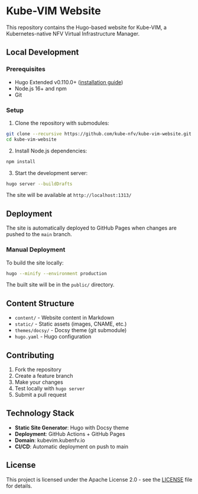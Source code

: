 # Kube-VIM Website

This repository contains the Hugo-based website for Kube-VIM, a Kubernetes-native NFV Virtual Infrastructure Manager.

## Local Development

### Prerequisites

- Hugo Extended v0.110.0+ ([installation guide](https://gohugo.io/installation/))
- Node.js 16+ and npm
- Git

### Setup

1. Clone the repository with submodules:
```bash
git clone --recursive https://github.com/kube-nfv/kube-vim-website.git
cd kube-vim-website
```

2. Install Node.js dependencies:
```bash
npm install
```

3. Start the development server:
```bash
hugo server --buildDrafts
```

The site will be available at `http://localhost:1313/`

## Deployment

The site is automatically deployed to GitHub Pages when changes are pushed to the `main` branch.

### Manual Deployment

To build the site locally:

```bash
hugo --minify --environment production
```

The built site will be in the `public/` directory.

## Content Structure

- `content/` - Website content in Markdown
- `static/` - Static assets (images, CNAME, etc.)
- `themes/docsy/` - Docsy theme (git submodule)
- `hugo.yaml` - Hugo configuration

## Contributing

1. Fork the repository
2. Create a feature branch
3. Make your changes
4. Test locally with `hugo server`
5. Submit a pull request

## Technology Stack

- **Static Site Generator**: Hugo with Docsy theme
- **Deployment**: GitHub Actions + GitHub Pages
- **Domain**: kubevim.kubenfv.io
- **CI/CD**: Automatic deployment on push to main

## License

This project is licensed under the Apache License 2.0 - see the [LICENSE](LICENSE) file for details.